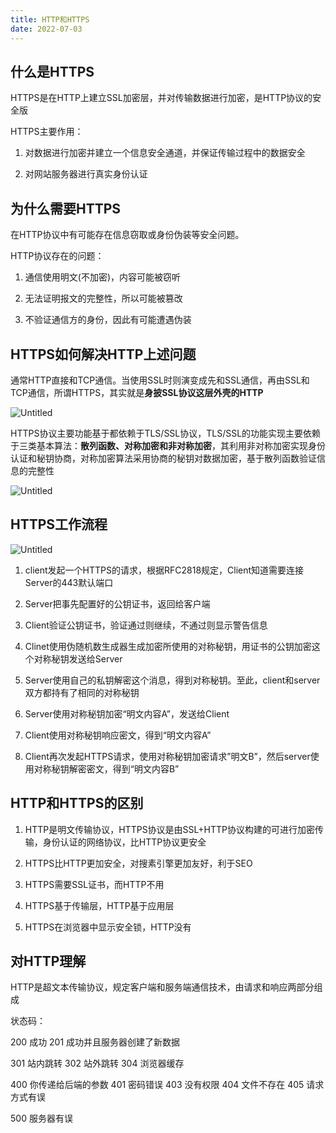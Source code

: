 ```yaml
---
title: HTTP和HTTPS
date: 2022-07-03
---
```


## **什么是HTTPS**

HTTPS是在HTTP上建立SSL加密层，并对传输数据进行加密，是HTTP协议的安全版

HTTPS主要作用：

1. 对数据进行加密并建立一个信息安全通道，并保证传输过程中的数据安全

2. 对网站服务器进行真实身份认证

## **为什么需要HTTPS**

在HTTP协议中有可能存在信息窃取或身份伪装等安全问题。

HTTP协议存在的问题：

1. 通信使用明文(不加密)，内容可能被窃听

2. 无法证明报文的完整性，所以可能被篡改

3. 不验证通信方的身份，因此有可能遭遇伪装

## **HTTPS如何解决HTTP上述问题**

通常HTTP直接和TCP通信。当使用SSL时则演变成先和SSL通信，再由SSL和TCP通信，所谓HTTPS，其实就是**身披SSL协议这层外壳的HTTP**

![Untitled](../../.vuepress/public/071501/JS_18.png)

HTTPS协议主要功能基于都依赖于TLS/SSL协议，TLS/SSL的功能实现主要依赖于三类基本算法：**散列函数、对称加密和非对称加密**，其利用非对称加密实现身份认证和秘钥协商，对称加密算法采用协商的秘钥对数据加密，基于散列函数验证信息的完整性

![Untitled](../../.vuepress/public/071501/JS_19.png)

## **HTTPS工作流程**

![Untitled](../../.vuepress/public/071501/JS_20.png)

1. client发起一个HTTPS的请求，根据RFC2818规定，Client知道需要连接Server的443默认端口

2. Server把事先配置好的公钥证书，返回给客户端

3. Client验证公钥证书，验证通过则继续，不通过则显示警告信息

4. Clinet使用伪随机数生成器生成加密所使用的对称秘钥，用证书的公钥加密这个对称秘钥发送给Server

5. Server使用自己的私钥解密这个消息，得到对称秘钥。至此，client和server双方都持有了相同的对称秘钥

6. Server使用对称秘钥加密“明文内容A”，发送给Client

7. Client使用对称秘钥响应密文，得到“明文内容A”

8. Client再次发起HTTPS请求，使用对称秘钥加密请求”明文B”，然后server使用对称秘钥解密密文，得到“明文内容B”

## **HTTP和HTTPS的区别**

1. HTTP是明文传输协议，HTTPS协议是由SSL+HTTP协议构建的可进行加密传输，身份认证的网络协议，比HTTP协议更安全

2. HTTPS比HTTP更加安全，对搜素引擎更加友好，利于SEO

3. HTTPS需要SSL证书，而HTTP不用

4. HTTPS基于传输层，HTTP基于应用层

5. HTTPS在浏览器中显示安全锁，HTTP没有

## **对HTTP理解**

HTTP是超文本传输协议，规定客户端和服务端通信技术，由请求和响应两部分组成

状态码：

200 成功  201 成功并且服务器创建了新数据

301 站内跳转 302 站外跳转 304 浏览器缓存

400 你传递给后端的参数 401 密码错误 403 没有权限 404 文件不存在 405 请求方式有误

500 服务器有误

